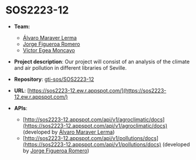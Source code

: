 # SOS2223-12

- **Team:**
   - [Álvaro Maraver Lerma](https://github.com/AlvaroMaraverLerma)
   - [Jorge Figueroa Romero](https://github.com/jorfigrom)
   - [Víctor Egea Moncayo](https://github.com/victoregea)

- **Project description**: Our project will consist of an analysis of the climate and air pollution in different libraries of Seville.
- **Repository**: [gti-sos/SOS2223-12](https://github.com/gti-sos/SOS2223-12)
- **URL**: [https://sos2223-12.ew.r.appspot.com/](https://sos2223-12.ew.r.appspot.com/)
- **APIs**:
   - [http://sos2223-12.appspot.com/api/v1/agroclimatic/docs](https://sos2223-12.appspot.com/api/v1/agroclimatic/docs) (developed by [Álvaro Maraver Lerma](https://github.com/AlvaroMaraverLerma))
   - [http://sos2223-12.appspot.com/api/v1/pollutions/docs](https://sos2223-12.appspot.com/api/v1/pollutions/docs) (developed by [Jorge Figueroa Romero](https://github.com/jorfigrom))
